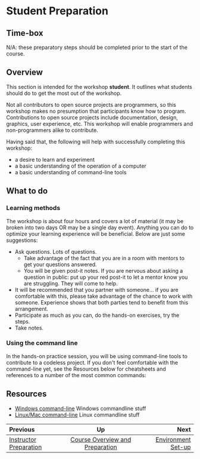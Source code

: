 <!-- begin auto-generated title section -->
# Student Preparation
<!-- end auto-generated section -->


## Time-box

N/A: these preparatory steps should be completed prior to the start of the course.


## Overview

This section is intended for the workshop **student**. It outlines what students should do to get the most out of the workshop.

Not all contributors to open source projects are programmers, so this workshop makes no presumption that participants know how to program. Contributions to open source projects include documentation, design, graphics, user experience, etc. This workshop will enable programmers and non-programmers alike to contribute. 

Having said that, the following will help with successfully completing this workshop:

* a desire to learn and experiment
* a basic understanding of the operation of a computer
* a basic understanding of command-line tools 


## What to do

### Learning methods

The workshop is about four hours and covers a lot of material (it may be broken into two days OR may be a single day event). Anything you can do to optimize your learning experience will be beneficial. Below are just some suggestions:

* Ask questions. Lots of questions. 
    * Take advantage of the fact that you are in a room with mentors to get your questions answered. 
    * You will be given post-it notes. If you are nervous about asking a question in public: put up your red post-it to let a mentor know you are struggling. They will come to help. 
* It will be recommended that you partner with someone... if you are comfortable with this, please take advantage of the chance to work with someone. Experience shows that both parties tend to benefit from this arrangement. 
* Participate as much as you can, do the hands-on exercises, try the steps. 
* Take notes.


### Using the command line

In the hands-on practice session, you will be using command-line tools to contribute to a codeless project. If you don't feel comfortable with the command-line yet, see the Resources below for cheatsheets and references to a number of the most common commands:



## Resources

* [Windows command-line](http://www.cs.columbia.edu/~sedwards/classes/2017/1102-spring/Command%20Prompt%20Cheatsheet.pdf) Windows commandline stuff
* [Linux/Mac command-line](https://files.fosswire.com/2007/08/fwunixref.pdf) Linux commandline stuff

<!-- begin auto-generated nav-links section -->
| Previous | Up | Next |
|:---------|:---:|-----:|
| [Instructor Preparation](./prereq_instructor.md) | [Course Overview and Preparation](./prereq_overview.md) | [Environment Set-up](./environment_overview.md) |
<!-- end auto-generated section -->
